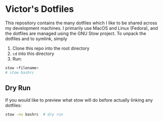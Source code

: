 # Victor's Dotfiles

This repository contains the many dotfiles which I like to be shared across my development machines. I primarily use MacOS and Linux (Fedora), and the dotfiles are managed using the GNU Stow project. To unpack the dotfiles and to symlink, simply

1. Clone this repo into the root directory
2. `cd` into this directory
3. Run:

  ```bash
  stow <filename>
  # stow bashrc
  ```

## Dry Run

If you would like to preview what stow will do before actually linking any dotfiles:

```bash
stow -nv bashrc  # dry run
```
